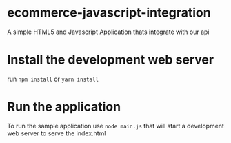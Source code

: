# ecommerce-javascript-integration
A simple HTML5 and Javascript Application thats integrate with our api

# Install the development web server
run <code>npm install</code> or <code>yarn install</code>

# Run the application
To run the sample application use <code>node main.js</code> that will start a development web server to serve the index.html
